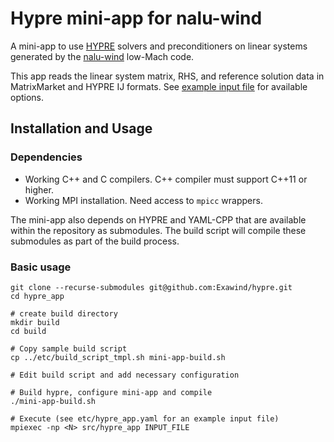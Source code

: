 
# Hypre mini-app for nalu-wind

A mini-app to use [HYPRE](https://github.com/LLNL/hypre) solvers and
preconditioners on linear systems generated by the
[nalu-wind](https://github.com/exawind/nalu-wind) low-Mach code. 

This app reads the linear system matrix, RHS, and reference solution data in
MatrixMarket and HYPRE IJ formats. See [example input file](https://github.com/exawind/hypre-mini-app/blob/master/etc/hypre_app.yaml) for available options. 

## Installation and Usage

### Dependencies

- Working C++ and C compilers. C++ compiler must support C++11 or higher. 
- Working MPI installation. Need access to `mpicc` wrappers.

The mini-app also depends on HYPRE and YAML-CPP that are available within the
repository as submodules. The build script will compile these submodules as part
of the build process.

### Basic usage

```
git clone --recurse-submodules git@github.com:Exawind/hypre.git
cd hypre_app

# create build directory
mkdir build
cd build

# Copy sample build script
cp ../etc/build_script_tmpl.sh mini-app-build.sh

# Edit build script and add necessary configuration

# Build hypre, configure mini-app and compile
./mini-app-build.sh

# Execute (see etc/hypre_app.yaml for an example input file)
mpiexec -np <N> src/hypre_app INPUT_FILE
```


